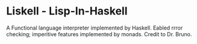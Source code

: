 Liskell - Lisp-In-Haskell
=============

A Functional language interpreter implemented by Haskell. 
Eabled rrror checking; imperitive features implemented by monads. 
Credit to Dr. Bruno.
